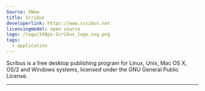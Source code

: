 ```yaml
---
Source: SNow
title: Scribus
developerlink: https://www.scribus.net
licensingmodel: open source
logo: /logo/240px-Scribus_logo.svg.png
tags:
  - application
---
```


Scribus is a free desktop publishing program for Linux, Unix, Mac OS X, OS/2 and Windows systems, licensed under the GNU General Public License.

---
